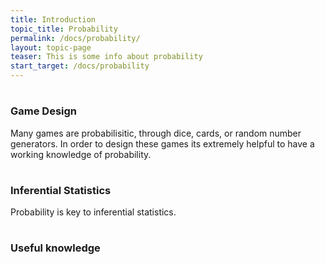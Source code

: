 ```yaml
---
title: Introduction
topic_title: Probability
permalink: /docs/probability/
layout: topic-page
teaser: This is some info about probability
start_target: /docs/probability
---
```


<div class="col-sm-4">
    <h1 class="text-center"><i class="fa fa-gamepad" aria-hidden="true"></i></h1>
    <h3 class="text-center">Game Design</h3>
    <p>Many games are probabilisitic, through dice, cards, or random number generators. In order to design these games its extremely helpful to have a working knowledge of probability.</p>
</div>

<div class="col-sm-4">
    <h1 class="text-center"><i class="fa fa-line-chart" aria-hidden="true"></i></h1>
    <h3 class="text-center">Inferential Statistics</h3>
    <p>Probability is key to inferential statistics.</p>
</div>

<div class="col-sm-4">
    <h1 class="text-center"><i class="fa fa-cogs" aria-hidden="true"></i></h1>
    <h3 class="text-center">Useful knowledge</h3>
    <p></p>
</div>